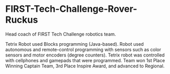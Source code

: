 # FIRST-Tech-Challenge-Rover-Ruckus
Head coach of FIRST Tech Challenge robotics team.

Tetrix Robot used Blocks programming (Java-based). Robot used autonomous and remote-control programming with sensors such as color sensors and motor encoders (degree counters). Tetrix robot was controlled with cellphones and gamepads that were programmed. Team won 1st Place Winning Captain Team, 3rd Place Inspire Award, and advanced to Regional.
